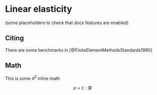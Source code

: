 # Linear elasticity
(some placeholders to check that docs features are enabled)

## Citing
There are some benchmarks in [@FiniteElementMethodsStandards1990]

## Math
This is some $a^2$ inline math

$$
\sigma = \mathbb C :\mathbf D
$$